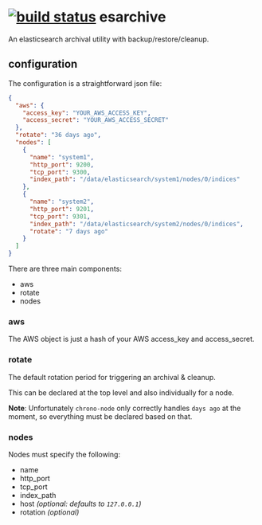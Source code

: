 [![build status](https://secure.travis-ci.org/seryl/esarchive.png)](http://travis-ci.org/seryl/esarchive)
esarchive
=========

An elasticsearch archival utility with backup/restore/cleanup.

configuration
-------------

The configuration is a straightforward json file:

```json
{
  "aws": {
    "access_key": "YOUR_AWS_ACCESS_KEY",
    "access_secret": "YOUR_AWS_ACCESS_SECRET"
  },
  "rotate": "36 days ago",
  "nodes": [
    {
      "name": "system1",
      "http_port": 9200,
      "tcp_port": 9300,
      "index_path": "/data/elasticsearch/system1/nodes/0/indices"
    },
    {
      "name": "system2",
      "http_port": 9201,
      "tcp_port": 9301,
      "index_path": "/data/elasticsearch/system2/nodes/0/indices",
      "rotate": "7 days ago"
    }
  ]
}
```

There are three main components:

* aws
* rotate
* nodes

### aws

The AWS object is just a hash of your AWS access_key and access_secret.

### rotate

The default rotation period for triggering an archival & cleanup.

This can be declared at the top level and also individually for a node.

__Note__: Unfortunately `chrono-node` only correctly handles `days ago` at the moment, so everything must be declared based on that.

### nodes

Nodes must specify the following:

* name
* http_port
* tcp_port
* index_path
* host _(optional: defaults to `127.0.0.1`)_
* rotation _(optional)_
